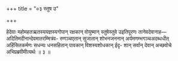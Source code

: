 +++
title = "०३ स्तुष उ"

+++

हेदेवाः महोमहतऋतस्ययज्ञस्यगोपान् रक्षकान् वोयुष्मान् स्तुषेस्तुवे उइतिपूरणः तानेवदेवानाह—अदितिमदीनान्देवमातरम्मित्रंव- रुणञ्चएतान् सुजातान् शोभनजननान् अर्यमणम्भगञ्चअदब्धधीत् अहिंसितकर्मणः सधन्यः धनसहितान् पावकान् विशस्यशोधकान् ईदृ- शान् सर्वान् देवान् अच्छवोचे अभिप्रब्रवीमीत्यर्थः ॥ ३ ॥